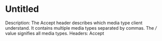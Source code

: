 # Untitled

Description: The Accept header describes which media type client understand. It contains multiple media types separated by commas. The */* value signifies all media types.
Headers: Accept